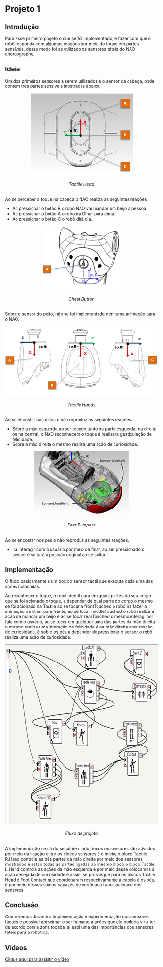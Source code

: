 # Projeto 1

## Introdução

Para esse primeiro projeto o que se foi implementado, é fazer com que o robô responda com algumas reações por meio do toque em partes sensíveis, desse modo foi se utilizado os sensores táteis do NAO choreographe.

## Ideia
Um dos primeiros sensores a serem utilizados é o sensor da cabeça, onde contém três partes sensíveis mostradas abaixo.

<p align="center">
  <img width="340" height="269" src= img1.png title="tactile head">
  <h6 align="center">Tactile Head</h6>
</p>

Ao se perceber o toque na cabeça o NAO realiza as seguintes reações:

* Ao pressionar o botão B o robô NAO vai mandar um beijo a pessoa.
* Ao pressionar o botão A o robo ira Olhar para cima.
* Ao pressionar o botão C o robô dirá olá.

<p align="center">
  <img width="259" height="210" src= img2.png title="tactile head">
  <h6 align="center">Chest Button</h6>
</p>

Sobre o sensor do peito, não se foi implementado nenhuma animação para o NAO.

<p align="center">
  <img width="581" height="228" src= img3.png title="tactile head">
  <h6 align="center">Tactile Hands</h6>
</p>

Ao se encostar nas mãos o não reproduz as seguintes reações.
* Sobre a mão esquerda ao ser tocado tanto na parte esquerda, na direita ou na central, o NAO reconhecera o toque é realizara gesticulação de felicidade.
* Sobre a mão direita o mesmo realiza uma ação de curiosidade.

<p align="center">
  <img width="310" height="211" src= img4.png title="tactile head">
  <h6 align="center">Feet Bumpers</h6>
</p>

Ao se encostar nos pés o não reproduz as seguintes reações.
* Irá interagir com o usuário por meio de falar, ao ser pressionado o sensor é voltará a posição original ao se soltar.

## Implementação
O fluxo basicamente é um box do sensor táctil que executa cada uma das ações colocadas.

Ao reconhecer o toque, o robô identificara em quais partes do seu corpo que se foi acionado o toque, a depender de qual parte do corpo o mesmo se foi acionado na Tactile ao se tocar a frontTouched o robô ira fazer a animação de olhar para frente, ao se tocar middleTouched o robô realiza a ação de mandar um beijo é ao se tocar rearTouched o mesmo interagi por fala com o usuário, ao se tocar em qualquer uma das partes da mão direita o mesmo realiza uma interação de felicidade é na mão direita uma reação de curiosidade, é sobre os pés a depender de pressionar o sensor o robô realiza uma ação de curiosidade.

<p align="center">
  <img width="802" height=593" src= img5.png title="Flow">
  <h6 align="center">Fluxo de projeto</h6>
</p>

A implementação se dá do seguinte modo, todos os sensores são ativados por meio da ligação entre os blocos sensores é o início, o bloco Tactile R.Hand controle as três partes da mão direita por meio dos sensores mostrados é estão todas as partes ligadas ao mesmo bloco o bloco Tactile L.Hand controla as ações da mão esquerda é por meio desse colocamos a ação desejada de curiosidade é assim se prossegue para os blocos Tactile Head é Foot Contact que coordenaram respectivamente a cabela é os pés, é por meio desses somos capazes de verificar a funcionalidade dos sensores.

## Conclusão 
Como vemos durante a implementação e experimentação dos sensores tácteis é possível aproximar o ser humano a ações que ele poderia vir a ter de acordo com a zona tocada, aí está uma das importâncias dos sensores táteis para a robótica.

## Vídeos
[Clique aqui para assistir o vídeo](https://www.youtube.com/watch?v=J2mjwJn89wk)
